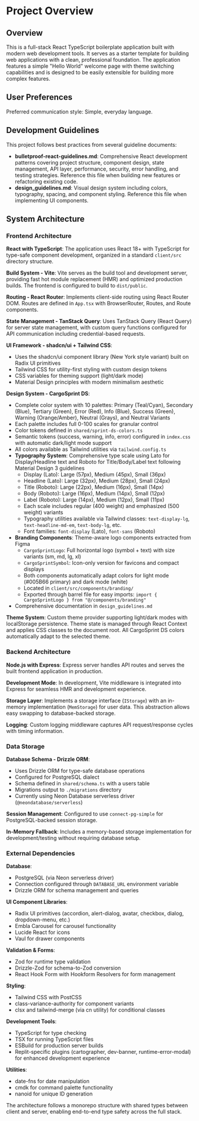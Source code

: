# Project Overview

## Overview

This is a full-stack React TypeScript boilerplate application built with modern web development tools. It serves as a starter template for building web applications with a clean, professional foundation. The application features a simple "Hello World" welcome page with theme switching capabilities and is designed to be easily extensible for building more complex features.

## User Preferences

Preferred communication style: Simple, everyday language.

## Development Guidelines

This project follows best practices from several guideline documents:

- **bulletproof-react-guidelines.md**: Comprehensive React development patterns covering project structure, component design, state management, API layer, performance, security, error handling, and testing strategies. Reference this file when building new features or refactoring existing code.
- **design_guidelines.md**: Visual design system including colors, typography, spacing, and component styling. Reference this file when implementing UI components.

## System Architecture

### Frontend Architecture

**React with TypeScript**: The application uses React 18+ with TypeScript for type-safe component development, organized in a standard `client/src` directory structure.

**Build System - Vite**: Vite serves as the build tool and development server, providing fast hot module replacement (HMR) and optimized production builds. The frontend is configured to build to `dist/public`.

**Routing - React Router**: Implements client-side routing using React Router DOM. Routes are defined in `App.tsx` with BrowserRouter, Routes, and Route components.

**State Management - TanStack Query**: Uses TanStack Query (React Query) for server state management, with custom query functions configured for API communication including credential-based requests.

**UI Framework - shadcn/ui + Tailwind CSS**: 
- Uses the shadcn/ui component library (New York style variant) built on Radix UI primitives
- Tailwind CSS for utility-first styling with custom design tokens
- CSS variables for theming support (light/dark mode)
- Material Design principles with modern minimalism aesthetic

**Design System - CargoSprint DS**: 
- Complete color system with 10 palettes: Primary (Teal/Cyan), Secondary (Blue), Tertiary (Green), Error (Red), Info (Blue), Success (Green), Warning (Orange/Amber), Neutral (Grays), and Neutral Variants
- Each palette includes full 0-100 scales for granular control
- Color tokens defined in `shared/sprint-ds-colors.ts`
- Semantic tokens (success, warning, info, error) configured in `index.css` with automatic dark/light mode support
- All colors available as Tailwind utilities via `tailwind.config.ts`
- **Typography System**: Comprehensive type scale using Lato for Display/Headline text and Roboto for Title/Body/Label text following Material Design 3 guidelines
  - Display (Lato): Large (57px), Medium (45px), Small (36px)
  - Headline (Lato): Large (32px), Medium (28px), Small (24px)
  - Title (Roboto): Large (22px), Medium (16px), Small (14px)
  - Body (Roboto): Large (16px), Medium (14px), Small (12px)
  - Label (Roboto): Large (14px), Medium (12px), Small (11px)
  - Each scale includes regular (400 weight) and emphasized (500 weight) variants
  - Typography utilities available via Tailwind classes: `text-display-lg`, `text-headline-md-em`, `text-body-lg`, etc.
  - Font families: `font-display` (Lato), `font-sans` (Roboto)
- **Branding Components**: Theme-aware logo components extracted from Figma
  - `CargoSprintLogo`: Full horizontal logo (symbol + text) with size variants (sm, md, lg, xl)
  - `CargoSprintSymbol`: Icon-only version for favicons and compact displays
  - Both components automatically adapt colors for light mode (#005B66 primary) and dark mode (white)
  - Located in `client/src/components/branding/`
  - Exported through barrel file for easy imports: `import { CargoSprintLogo } from "@/components/branding"`
- Comprehensive documentation in `design_guidelines.md`

**Theme System**: Custom theme provider supporting light/dark modes with localStorage persistence. Theme state is managed through React Context and applies CSS classes to the document root. All CargoSprint DS colors automatically adapt to the selected theme.

### Backend Architecture

**Node.js with Express**: Express server handles API routes and serves the built frontend application in production.

**Development Mode**: In development, Vite middleware is integrated into Express for seamless HMR and development experience.

**Storage Layer**: Implements a storage interface (`IStorage`) with an in-memory implementation (`MemStorage`) for user data. This abstraction allows easy swapping to database-backed storage.

**Logging**: Custom logging middleware captures API request/response cycles with timing information.

### Data Storage

**Database Schema - Drizzle ORM**: 
- Uses Drizzle ORM for type-safe database operations
- Configured for PostgreSQL dialect
- Schema defined in `shared/schema.ts` with a users table
- Migrations output to `./migrations` directory
- Currently using Neon Database serverless driver (`@neondatabase/serverless`)

**Session Management**: Configured to use `connect-pg-simple` for PostgreSQL-backed session storage.

**In-Memory Fallback**: Includes a memory-based storage implementation for development/testing without requiring database setup.

### External Dependencies

**Database**: 
- PostgreSQL (via Neon serverless driver)
- Connection configured through `DATABASE_URL` environment variable
- Drizzle ORM for schema management and queries

**UI Component Libraries**:
- Radix UI primitives (accordion, alert-dialog, avatar, checkbox, dialog, dropdown-menu, etc.)
- Embla Carousel for carousel functionality
- Lucide React for icons
- Vaul for drawer components

**Validation & Forms**:
- Zod for runtime type validation
- Drizzle-Zod for schema-to-Zod conversion
- React Hook Form with Hookform Resolvers for form management

**Styling**:
- Tailwind CSS with PostCSS
- class-variance-authority for component variants
- clsx and tailwind-merge (via cn utility) for conditional classes

**Development Tools**:
- TypeScript for type checking
- TSX for running TypeScript files
- ESBuild for production server builds
- Replit-specific plugins (cartographer, dev-banner, runtime-error-modal) for enhanced development experience

**Utilities**:
- date-fns for date manipulation
- cmdk for command palette functionality
- nanoid for unique ID generation

The architecture follows a monorepo structure with shared types between client and server, enabling end-to-end type safety across the full stack.